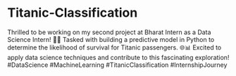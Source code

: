 # Titanic-Classification
Thrilled to be working on my second project at Bharat Intern as a Data Science Intern! 🚢✨ Tasked with building a predictive model in Python to determine the likelihood of survival for Titanic passengers. 🌐📊 Excited to apply data science techniques and contribute to this fascinating exploration! #DataScience #MachineLearning #TitanicClassification #InternshipJourney
